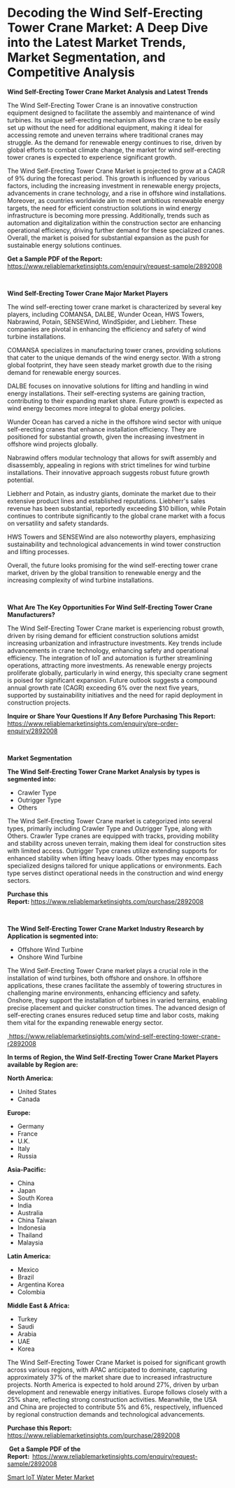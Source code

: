 <p><h1>Decoding the Wind Self-Erecting Tower Crane Market: A Deep Dive into the Latest Market Trends, Market Segmentation, and Competitive Analysis</h1></p><p><strong>Wind Self-Erecting Tower Crane Market Analysis and Latest Trends</strong></p>
<p><p>The Wind Self-Erecting Tower Crane is an innovative construction equipment designed to facilitate the assembly and maintenance of wind turbines. Its unique self-erecting mechanism allows the crane to be easily set up without the need for additional equipment, making it ideal for accessing remote and uneven terrains where traditional cranes may struggle. As the demand for renewable energy continues to rise, driven by global efforts to combat climate change, the market for wind self-erecting tower cranes is expected to experience significant growth.</p><p>The Wind Self-Erecting Tower Crane Market is projected to grow at a CAGR of 9% during the forecast period. This growth is influenced by various factors, including the increasing investment in renewable energy projects, advancements in crane technology, and a rise in offshore wind installations. Moreover, as countries worldwide aim to meet ambitious renewable energy targets, the need for efficient construction solutions in wind energy infrastructure is becoming more pressing. Additionally, trends such as automation and digitalization within the construction sector are enhancing operational efficiency, driving further demand for these specialized cranes. Overall, the market is poised for substantial expansion as the push for sustainable energy solutions continues.</p></p>
<p><strong>Get a Sample PDF of the Report:&nbsp;</strong> <a href="https://www.reliablemarketinsights.com/enquiry/request-sample/2892008?utm_campaign=3534&utm_medium=2&utm_source=Github&utm_content=ia&utm_term=15032025&utm_id=wind-self-erecting-tower-crane">https://www.reliablemarketinsights.com/enquiry/request-sample/2892008</a></p>
<p>&nbsp;</p>
<p><strong>Wind Self-Erecting Tower Crane Major Market Players</strong></p>
<p><p>The wind self-erecting tower crane market is characterized by several key players, including COMANSA, DALBE, Wunder Ocean, HWS Towers, Nabrawind, Potain, SENSEWind, WindSpider, and Liebherr. These companies are pivotal in enhancing the efficiency and safety of wind turbine installations.</p><p>COMANSA specializes in manufacturing tower cranes, providing solutions that cater to the unique demands of the wind energy sector. With a strong global footprint, they have seen steady market growth due to the rising demand for renewable energy sources.</p><p>DALBE focuses on innovative solutions for lifting and handling in wind energy installations. Their self-erecting systems are gaining traction, contributing to their expanding market share. Future growth is expected as wind energy becomes more integral to global energy policies.</p><p>Wunder Ocean has carved a niche in the offshore wind sector with unique self-erecting cranes that enhance installation efficiency. They are positioned for substantial growth, given the increasing investment in offshore wind projects globally.</p><p>Nabrawind offers modular technology that allows for swift assembly and disassembly, appealing in regions with strict timelines for wind turbine installations. Their innovative approach suggests robust future growth potential.</p><p>Liebherr and Potain, as industry giants, dominate the market due to their extensive product lines and established reputations. Liebherr's sales revenue has been substantial, reportedly exceeding $10 billion, while Potain continues to contribute significantly to the global crane market with a focus on versatility and safety standards.</p><p>HWS Towers and SENSEWind are also noteworthy players, emphasizing sustainability and technological advancements in wind tower construction and lifting processes.</p><p>Overall, the future looks promising for the wind self-erecting tower crane market, driven by the global transition to renewable energy and the increasing complexity of wind turbine installations.</p></p>
<p>&nbsp;</p>
<p><strong>What Are The Key Opportunities For Wind Self-Erecting Tower Crane Manufacturers?</strong></p>
<p><p>The Wind Self-Erecting Tower Crane market is experiencing robust growth, driven by rising demand for efficient construction solutions amidst increasing urbanization and infrastructure investments. Key trends include advancements in crane technology, enhancing safety and operational efficiency. The integration of IoT and automation is further streamlining operations, attracting more investments. As renewable energy projects proliferate globally, particularly in wind energy, this specialty crane segment is poised for significant expansion. Future outlook suggests a compound annual growth rate (CAGR) exceeding 6% over the next five years, supported by sustainability initiatives and the need for rapid deployment in construction projects.</p></p>
<p><strong>Inquire or Share Your Questions If Any Before Purchasing This Report:</strong> <a href="https://www.reliablemarketinsights.com/enquiry/pre-order-enquiry/2892008?utm_campaign=3534&utm_medium=2&utm_source=Github&utm_content=ia&utm_term=15032025&utm_id=wind-self-erecting-tower-crane">https://www.reliablemarketinsights.com/enquiry/pre-order-enquiry/2892008</a></p>
<p>&nbsp;</p>
<p><strong>Market Segmentation</strong></p>
<p><strong>The Wind Self-Erecting Tower Crane Market Analysis by types is segmented into:</strong></p>
<p><ul><li>Crawler Type</li><li>Outrigger Type</li><li>Others</li></ul></p>
<p><p>The Wind Self-Erecting Tower Crane market is categorized into several types, primarily including Crawler Type and Outrigger Type, along with Others. Crawler Type cranes are equipped with tracks, providing mobility and stability across uneven terrain, making them ideal for construction sites with limited access. Outrigger Type cranes utilize extending supports for enhanced stability when lifting heavy loads. Other types may encompass specialized designs tailored for unique applications or environments. Each type serves distinct operational needs in the construction and wind energy sectors.</p></p>
<p><strong>Purchase this Report:&nbsp;</strong><a href="https://www.reliablemarketinsights.com/purchase/2892008?utm_campaign=3534&utm_medium=2&utm_source=Github&utm_content=ia&utm_term=15032025&utm_id=wind-self-erecting-tower-crane">https://www.reliablemarketinsights.com/purchase/2892008</a></p>
<p>&nbsp;</p>
<p><strong>The Wind Self-Erecting Tower Crane Market Industry Research by Application is segmented into:</strong></p>
<p><ul><li>Offshore Wind Turbine</li><li>Onshore Wind Turbine</li></ul></p>
<p><p>The Wind Self-Erecting Tower Crane market plays a crucial role in the installation of wind turbines, both offshore and onshore. In offshore applications, these cranes facilitate the assembly of towering structures in challenging marine environments, enhancing efficiency and safety. Onshore, they support the installation of turbines in varied terrains, enabling precise placement and quicker construction times. The advanced design of self-erecting cranes ensures reduced setup time and labor costs, making them vital for the expanding renewable energy sector.</p></p>
<p><a href="https://www.reliablemarketinsights.com/wind-self-erecting-tower-crane-r2892008?utm_campaign=3534&utm_medium=2&utm_source=Github&utm_content=ia&utm_term=15032025&utm_id=wind-self-erecting-tower-crane">&nbsp;https://www.reliablemarketinsights.com/wind-self-erecting-tower-crane-r2892008</a></p>
<p><strong>In terms of Region, the Wind Self-Erecting Tower Crane Market Players available by Region are:</strong></p>
<p>
    <p> <strong> North America: </strong>
        <ul>
            <li>United States</li>
            <li>Canada</li>
        </ul>
        </p> 
    <p> <strong> Europe: </strong>
        <ul>
            <li>Germany</li>
            <li>France</li>
            <li>U.K.</li>
            <li>Italy</li>
            <li>Russia</li>
        </ul>
        </p> 
    <p> <strong> Asia-Pacific: </strong>
        <ul>
            <li>China</li>
            <li>Japan</li>
            <li>South Korea</li>
            <li>India</li>
            <li>Australia</li>
            <li>China Taiwan</li>
            <li>Indonesia</li>
            <li>Thailand</li>
            <li>Malaysia</li>
        </ul>
        </p> 
    <p> <strong> Latin America: </strong>
        <ul>
            <li>Mexico</li>
            <li>Brazil</li>
            <li>Argentina Korea</li>
            <li>Colombia</li>
        </ul>
        </p> 
    <p> <strong> Middle East & Africa: </strong>
        <ul>
            <li>Turkey</li>
            <li>Saudi</li>
            <li>Arabia</li>
            <li>UAE</li>
            <li>Korea</li>
        </ul>
    </p>
    </p>
<p><p>The Wind Self-Erecting Tower Crane Market is poised for significant growth across various regions, with APAC anticipated to dominate, capturing approximately 37% of the market share due to increased infrastructure projects. North America is expected to hold around 27%, driven by urban development and renewable energy initiatives. Europe follows closely with a 25% share, reflecting strong construction activities. Meanwhile, the USA and China are projected to contribute 5% and 6%, respectively, influenced by regional construction demands and technological advancements.</p></p>
<p><strong>Purchase this Report: </strong><a href="https://www.reliablemarketinsights.com/purchase/2892008?utm_campaign=3534&utm_medium=2&utm_source=Github&utm_content=ia&utm_term=15032025&utm_id=wind-self-erecting-tower-crane">https://www.reliablemarketinsights.com/purchase/2892008</a></p>
<p>&nbsp;<strong>Get a Sample PDF of the Report:&nbsp;&nbsp;</strong><a href="https://www.reliablemarketinsights.com/enquiry/request-sample/2892008?utm_campaign=3534&utm_medium=2&utm_source=Github&utm_content=ia&utm_term=15032025&utm_id=wind-self-erecting-tower-crane">https://www.reliablemarketinsights.com/enquiry/request-sample/2892008</a></p>
<p><strong></strong></p>
<p><p><a href="https://github.com/boyertrull4r/Market-Research-Report-List-1/blob/main/smart-iot-water-meter-market.md?utm_campaign=3534&utm_medium=2&utm_source=Github&utm_content=ia&utm_term=15032025&utm_id=wind-self-erecting-tower-crane">Smart IoT Water Meter Market</a></p></p>
